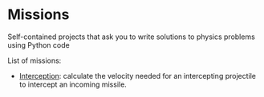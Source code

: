 # Missions

Self-contained projects that ask you to write solutions to physics problems using Python code


List of missions:

- [Interception](./interception.ipynb):
  calculate the velocity needed for an intercepting projectile to
  intercept an incoming missile.


